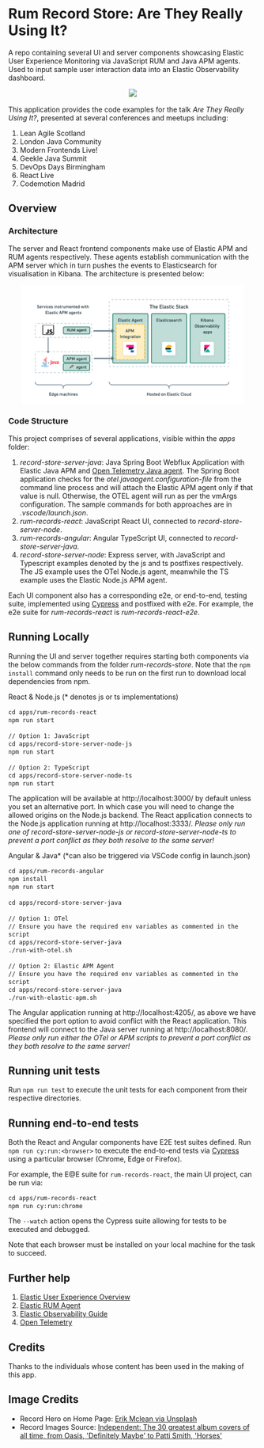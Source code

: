 

# Rum Record Store: Are They Really Using It?

A repo containing several UI and server components showcasing Elastic User Experience Monitoring via JavaScript RUM and Java APM agents. Used to input sample user interaction data into an Elastic Observability dashboard. 

<p style="text-align: center;"><img src="./docs/screenshots/rum-records-react.png" width="450"></p>

This application provides the code examples for the talk *Are They Really Using It?*, presented at several conferences and meetups including:

1. Lean Agile Scotland
2. London Java Community
3. Modern Frontends Live!
4. Geekle Java Summit
5. DevOps Days Birmingham
6. React Live
7. Codemotion Madrid

## Overview

### Architecture

The server and React frontend components make use of Elastic APM and RUM agents respectively. These agents establish communication with the APM server which in turn pushes the events to Elasticsearch for visualisation in Kibana. The architecture is presented below:

<p style="text-align: center;"><img src="./docs/rum-architecture-images/rum-architecture-apm-and-otel.png" width="450"></p>

### Code Structure

This project comprises of several applications, visible within the *apps* folder:

1. *record-store-server-java*: Java Spring Boot Webflux Application with Elastic Java APM and [Open Telemetry Java agent](https://opentelemetry.io/docs/instrumentation/java/). The Spring Boot application checks for the *otel.javaagent.configuration-file* from the command line process and will attach the Elastic APM agent only if that value is null. Otherwise, the OTEL agent will run as per the vmArgs configuration. The sample commands for both approaches are in *.vscode/launch.json*.
2. *rum-records-react*: JavaScript React UI, connected to *record-store-server-node*.
3. *rum-records-angular*: Angular TypeScript UI, connected to *record-store-server-java*.
4. *record-store-server-node*: Express server, with JavaScript and Typescript examples denoted by the js and ts postfixes respectively. The JS example uses the OTel Node.js agent, meanwhile the TS example uses the Elastic Node.js APM agent.

Each UI component also has a corresponding e2e, or end-to-end, testing suite, implemented using [Cypress](https://www.cypress.io/) and postfixed with e2e. For example, the e2e suite for *rum-records-react* is *rum-records-react-e2e*.

## Running Locally

Running the UI and server together requires starting both components via the below commands from the folder _rum-records-store_. Note that the `npm install` command only needs to be run on the first run to download local dependencies from npm.

React & Node.js (* denotes js or ts implementations)
```
cd apps/rum-records-react
npm run start

// Option 1: JavaScript
cd apps/record-store-server-node-js
npm run start

// Option 2: TypeScript
cd apps/record-store-server-node-ts
npm run start
```

The application will be available at http://localhost:3000/ by default unless you set an alternative port. In which case you will need to change the allowed origins on the Node.js backend. The React application connects to the Node.js application running at http://localhost:3333/. *Please only run one of record-store-server-node-js or record-store-server-node-ts to prevent a port conflict as they both resolve to the same server!*

Angular & Java* (*can also be triggered via VSCode config in launch.json)
```
cd apps/rum-records-angular
npm install
npm run start

cd apps/record-store-server-java

// Option 1: OTel 
// Ensure you have the required env variables as commented in the script
cd apps/record-store-server-java
./run-with-otel.sh

// Option 2: Elastic APM Agent 
// Ensure you have the required env variables as commented in the script
cd apps/record-store-server-java
./run-with-elastic-apm.sh
```

 The Angular application running at http://localhost:4205/, as above we have specified the port option to avoid conflict with the React application. This frontend will connect to the Java server running at http://localhost:8080/. *Please only run either the OTel or APM scripts to prevent a port conflict as they both resolve to the same server!*

## Running unit tests

Run `npm run test` to execute the unit tests for each component from their respective directories.

## Running end-to-end tests

Both the React and Angular components have E2E test suites defined. Run `npm run cy:run:<browser>` to execute the end-to-end tests via [Cypress](https://www.cypress.io) using a particular browser (Chrome, Edge or Firefox).

For example, the E@E suite for `rum-records-react`, the main UI project, can be run via: 

```
cd apps/rum-records-react
npm run cy:run:chrome
``` 

The `--watch` action opens the Cypress suite allowing for tests to be executed and debugged.

Note that each browser must be installed on your local machine for the task to succeed.

## Further help

1. [Elastic User Experience Overview](https://www.elastic.co/guide/en/observability/current/user-experience.html)
3. [Elastic RUM Agent](https://www.elastic.co/guide/en/apm/agent/rum-js/current/index.html)
4. [Elastic Observability Guide](https://www.elastic.co/guide/en/observability/current/index.html) 
5. [Open Telemetry](https://opentelemetry.io/)

## Credits

Thanks to the individuals whose content has been used in the making of this app.

## Image Credits

- Record Hero on Home Page: [Erik Mclean via Unsplash](https://unsplash.com/photos/9y1cTVKe1IY)
- Record Images Source: [Independent: The 30 greatest album covers of all time, from Oasis, 'Definitely Maybe' to Patti Smith, 'Horses'](https://www.independent.co.uk/arts-entertainment/music/features/best-album-covers-ever-b2144450.html)
